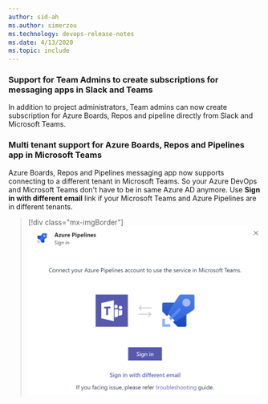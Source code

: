 ```yaml
---
author: sid-ah
ms.author: simerzou
ms.technology: devops-release-notes
ms.date: 4/13/2020
ms.topic: include
---
```


### Support for Team Admins to create subscriptions for messaging apps in Slack and Teams

In addition to project administrators, Team admins can now create subscription for Azure Boards, Repos and pipeline directly from Slack and Microsoft Teams.  


### Multi tenant support for Azure Boards, Repos and Pipelines app in Microsoft Teams

Azure Boards, Repos and Pipelines messaging app now supports connecting to a different tenant in Microsoft Teams. So your Azure DevOps and Microsoft Teams don't have to be in same Azure AD anymore. Use **Sign in with different email** link if your Microsoft Teams and Azure Pipelines are in different tenants.

> [!div class="mx-imgBorder"]
> ![Multi tenant support for Azure Boards, Repos and Pipelines app in Microsoft Teams.](../../media/167-signin.png)

